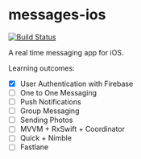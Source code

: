 # messages-ios
[![Build Status](https://travis-ci.com/vguillaume8/messages-ios.svg?branch=master)](https://travis-ci.com/vguillaume8/messages-ios)

A real time messaging app for iOS.

Learning outcomes:
- [x] User Authentication with Firebase
- [ ] One to One Messaging
- [ ] Push Notifications
- [ ] Group Messaging
- [ ] Sending Photos
- [ ] MVVM + RxSwift + Coordinator
- [ ] Quick + Nimble
- [ ] Fastlane
